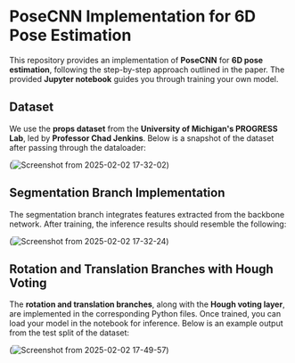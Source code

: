 # **PoseCNN Implementation for 6D Pose Estimation**

This repository provides an implementation of **PoseCNN** for **6D pose estimation**, following the step-by-step approach outlined in the paper. The provided **Jupyter notebook** guides you through training your own model.

## **Dataset**
We use the **props dataset** from the **University of Michigan's PROGRESS Lab**, led by **Professor Chad Jenkins**. Below is a snapshot of the dataset after passing through the dataloader:

(![Screenshot from 2025-02-02 17-32-02](https://github.com/user-attachments/assets/27a65058-ca57-4a34-b04e-0ec1b074f836))

## **Segmentation Branch Implementation**
The segmentation branch integrates features extracted from the backbone network. After training, the inference results should resemble the following:

(![Screenshot from 2025-02-02 17-32-24](https://github.com/user-attachments/assets/d3dcf32f-631c-4cad-8c08-666c134c7f15))

## **Rotation and Translation Branches with Hough Voting**
The **rotation and translation branches**, along with the **Hough voting layer**, are implemented in the corresponding Python files. Once trained, you can load your model in the notebook for inference. Below is an example output from the test split of the dataset:

(![Screenshot from 2025-02-02 17-49-57](https://github.com/user-attachments/assets/cc6a8b4e-b775-479f-b544-e1545f8fb963))



